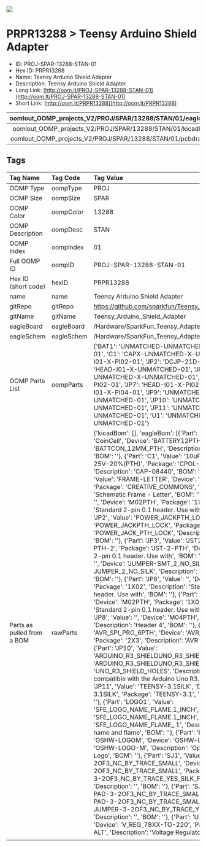 


  
![][im]
# PRPR13288 > Teensy Arduino Shield Adapter

- ID: PROJ-SPAR-13288-STAN-01
- Hex ID: PRPR13288
- Name: Teensy Arduino Shield Adapter
- Description: Teensy Arduino Shield Adapter
- Long Link: [http://oom.lt/PROJ-SPAR-13288-STAN-01](http://oom.lt/PROJ-SPAR-13288-STAN-01)
- Short Link: [http://oom.lt/PRPR13288](http://oom.lt/PRPR13288)
  

|oomlout_OOMP_projects_V2/PROJ/SPAR/13288/STAN/01/eagleImage.png|oomlout_OOMP_projects_V2/PROJ/SPAR/13288/STAN/01/eagleSchemImage.png|oomlout_OOMP_projects_V2/PROJ/SPAR/13288/STAN/01/kicadPcb3dFront.png|oomlout_OOMP_projects_V2/PROJ/SPAR/13288/STAN/01/kicadPcb3dBack.png|
| :---: | :---: | :---: | :---: |
|oomlout_OOMP_projects_V2/PROJ/SPAR/13288/STAN/01/kicadPcb3d.png|oomlout_OOMP_projects_V2/PROJ/SPAR/13288/STAN/01/bomBack.png|oomlout_OOMP_projects_V2/PROJ/SPAR/13288/STAN/01/bomFront.png|oomlout_OOMP_projects_V2/PROJ/SPAR/13288/STAN/01/pcbdraw.svg|
|oomlout_OOMP_projects_V2/PROJ/SPAR/13288/STAN/01/pcbdrawBack.svg||||

## Tags
  

|Tag Name|Tag Code|Tag Value|
| :--- | :--- | :--- |
|OOMP Type|oompType|PROJ|
|OOMP Size|oompSize|SPAR|
|OOMP Color|oompColor|13288|
|OOMP Description|oompDesc|STAN|
|OOMP Index|oompIndex|01|
|Full OOMP ID|oompID|PROJ-SPAR-13288-STAN-01|
|Hex ID (short code)|hexID|PRPR13288|
|name|name|Teensy Arduino Shield Adapter|
|gitRepo|gitRepo|https://github.com/sparkfun/Teensy_Arduino_Shield_Adapter|
|gitName|gitName|Teensy_Arduino_Shield_Adapter|
|eagleBoard|eagleBoard|/Hardware/SparkFun_Teensy_Adapter.brd|
|eagleSchem|eagleSchem|/Hardware/SparkFun_Teensy_Adapter.sch|
|OOMP Parts List|oompParts|{'BAT1': 'UNMATCHED-UNMATCHED-X-UNMATCHED-01', 'C1': 'CAPX-UNMATCHED-X-UF10-01', 'JP1': 'HEAD-I01-X-PI02-01', 'JP2': 'DCJP-21D-X-STAN-01', 'JP3': 'HEAD-I01-X-UNMATCHED-01', 'JP4': 'UNMATCHED-UNMATCHED-X-UNMATCHED-01', 'JP6': 'HEAD-I01-X-PI02-01', 'JP7': 'HEAD-I01-X-PI02-01', 'JP8': 'HEAD-I01-X-PI04-01', 'JP9': 'UNMATCHED-UNMATCHED-X-UNMATCHED-01', 'JP10': 'UNMATCHED-UNMATCHED-X-UNMATCHED-01', 'JP11': 'UNMATCHED-UNMATCHED-X-UNMATCHED-01', 'U1': 'UNMATCHED-UNMATCHED-X-UNMATCHED-01'}|
|Parts as pulled from a BOM|rawParts|{'kicadBom': [], 'eagleBom': [{'Part': 'BAT1', 'Value': 'CoinCell', 'Device': 'BATTERY12PTH', 'Package': 'BATTCON_12MM_PTH', 'Description': 'Battery Holders', 'BOM': ''}, {'Part': 'C1', 'Value': '10uF', 'Device': '10UF-25V-20%(PTH)', 'Package': 'CPOL-RADIAL-10UF-25V', 'Description': 'CAP-08440', 'BOM': ''}, {'Part': 'FRAME1', 'Value': 'FRAME-LETTER', 'Device': 'FRAME-LETTER', 'Package': 'CREATIVE_COMMONS', 'Description': 'Schematic Frame - Letter', 'BOM': ''}, {'Part': 'JP1', 'Value': '', 'Device': 'M02PTH', 'Package': '1X02', 'Description': 'Standard 2-pin 0.1 header. Use with', 'BOM': ''}, {'Part': 'JP2', 'Value': 'POWER_JACKPTH_LOCK', 'Device': 'POWER_JACKPTH_LOCK', 'Package': 'POWER_JACK_PTH_LOCK', 'Description': 'Power Jack', 'BOM': ''}, {'Part': 'JP3', 'Value': 'JST2', 'Device': 'M02JST-PTH-2', 'Package': 'JST-2-PTH', 'Description': 'Standard 2-pin 0.1 header. Use with', 'BOM': ''}, {'Part': 'JP4', 'Value': '', 'Device': 'JUMPER-SMT_2_NO_SILK', 'Package': 'SMT-JUMPER_2_NO_SILK', 'Description': 'Normally open jumper', 'BOM': ''}, {'Part': 'JP6', 'Value': '', 'Device': 'M02PTH', 'Package': '1X02', 'Description': 'Standard 2-pin 0.1 header. Use with', 'BOM': ''}, {'Part': 'JP7', 'Value': '', 'Device': 'M02PTH', 'Package': '1X02', 'Description': 'Standard 2-pin 0.1 header. Use with', 'BOM': ''}, {'Part': 'JP8', 'Value': '', 'Device': 'M04PTH', 'Package': '1X04', 'Description': 'Header 4', 'BOM': ''}, {'Part': 'JP9', 'Value': 'AVR_SPI_PRG_6PTH', 'Device': 'AVR_SPI_PRG_6PTH', 'Package': '2X3', 'Description': 'AVR ISP 6 Pin', 'BOM': ''}, {'Part': 'JP10', 'Value': 'ARDUINO_R3_SHIELDUNO_R3_SHIELD_HOLES', 'Device': 'ARDUINO_R3_SHIELDUNO_R3_SHIELD_HOLES', 'Package': 'UNO_R3_SHIELD_HOLES', 'Description': 'Shield form compatible with the Arduino Uno R3.', 'BOM': ''}, {'Part': 'JP11', 'Value': 'TEENSY-3.1SILK', 'Device': 'TEENSY-3.1SILK', 'Package': 'TEENSY-3.1', 'Description': '', 'BOM': ''}, {'Part': 'LOGO1', 'Value': 'SFE_LOGO_NAME_FLAME.1_INCH', 'Device': 'SFE_LOGO_NAME_FLAME.1_INCH', 'Package': 'SFE_LOGO_NAME_FLAME_.1', 'Description': 'SFE Logo, name and flame', 'BOM': ''}, {'Part': 'LOGO2', 'Value': 'OSHW-LOGOM', 'Device': 'OSHW-LOGOM', 'Package': 'OSHW-LOGO-M', 'Description': 'Open Source Hardware Logo', 'BOM': ''}, {'Part': 'SJ1', 'Value': 'JUMPER-PAD-3-2OF3_NC_BY_TRACE_SMALL', 'Device': 'JUMPER-PAD-3-2OF3_NC_BY_TRACE_SMALL', 'Package': 'PAD-JUMPER-3-2OF3_NC_BY_TRACE_YES_SILK_FULL_BOX', 'Description': '', 'BOM': ''}, {'Part': 'SJ2', 'Value': 'JUMPER-PAD-3-2OF3_NC_BY_TRACE_SMALL', 'Device': 'JUMPER-PAD-3-2OF3_NC_BY_TRACE_SMALL', 'Package': 'PAD-JUMPER-3-2OF3_NC_BY_TRACE_YES_SILK_FULL_BOX', 'Description': '', 'BOM': ''}, {'Part': 'U1', 'Value': '5V', 'Device': 'V_REG_78XX-TO-220', 'Package': 'TO-220-ALT', 'Description': 'Voltage Regulator', 'BOM': ''}]}|
||||



[im]: PROJ/SPAR/13288/STAN/01/kicadPcb3d_450.png
